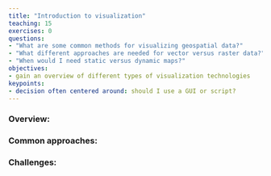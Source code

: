 ```yaml
---
title: "Introduction to visualization"
teaching: 15
exercises: 0
questions:
- "What are some common methods for visualizing geospatial data?"
- "What different approaches are needed for vector versus raster data?"
- "When would I need static versus dynamic maps?"
objectives:
- gain an overview of different types of visualization technologies
keypoints:
- decision often centered around: should I use a GUI or script? 
---
```

### Overview:

### Common approaches:

### Challenges:

